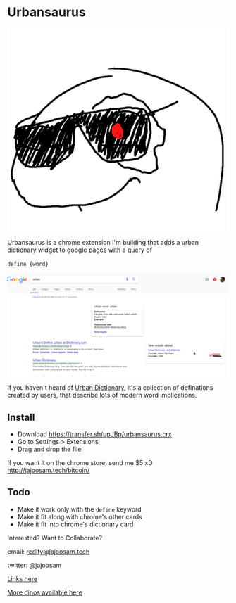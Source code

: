 # Urbansaurus

![terminator orpheus](icon.png)

Urbansaurus is a chrome extension I'm building that adds a urban dictionary widget to google pages with a query of 

`define {word}`

![screenshot](screenshot.png)

If you haven't heard of [Urban Dictionary](http://www.urbandictionary.com/), it's a collection of definations created by users, that describe lots of modern word implications.

## Install
- Download https://transfer.sh/upJBp/urbansaurus.crx
- Go to Settings > Extensions
- Drag and drop the file

If you want it on the chrome store, send me $5 xD
http://jajoosam.tech/bitcoin/

## Todo
- Make it work only with the `define` keyword
- Make it fit along with chrome's other cards
- Make it fit into chrome's dictionary card

Interested? Want to Collaborate?

email: redify@jajoosam.tech

twitter: @jajoosam

[Links here](https://notes.pinboard.in/u:jajoosam/ccffda8b6d7a18493c36)

[More dinos available here](https://github.com/hackclub/dinosaurs)